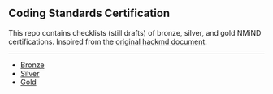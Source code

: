 ## Coding Standards Certification

This repo contains checklists (still drafts) of bronze, silver, and gold NMiND certifications.
Inspired from the [original hackmd document](https://hackmd.io/@mathiasg/SJCPHKZKu).

---

- [Bronze](./checklists/bronze.md)
- [Silver](./checklists/silver.md)
- [Gold](./checklists/gold.md)
